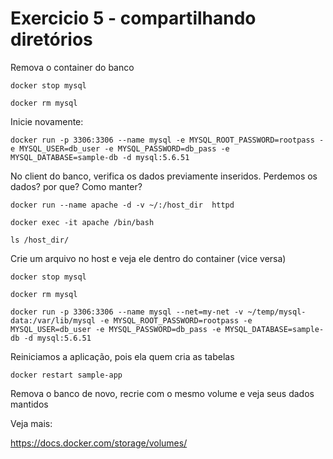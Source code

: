 # Exercicio 5 - compartilhando diretórios

Remova o container do banco

```
docker stop mysql

docker rm mysql
```

Inicie novamente:

```
docker run -p 3306:3306 --name mysql -e MYSQL_ROOT_PASSWORD=rootpass -e MYSQL_USER=db_user -e MYSQL_PASSWORD=db_pass -e MYSQL_DATABASE=sample-db -d mysql:5.6.51
```

No client do banco, verifica os dados previamente inseridos. Perdemos os dados? por que? Como manter?

```
docker run --name apache -d -v ~/:/host_dir  httpd

docker exec -it apache /bin/bash

ls /host_dir/
```

Crie um arquivo no host e veja ele dentro do container (vice versa)

```
docker stop mysql

docker rm mysql

docker run -p 3306:3306 --name mysql --net=my-net -v ~/temp/mysql-data:/var/lib/mysql -e MYSQL_ROOT_PASSWORD=rootpass -e MYSQL_USER=db_user -e MYSQL_PASSWORD=db_pass -e MYSQL_DATABASE=sample-db -d mysql:5.6.51
```

Reiniciamos a aplicação, pois ela quem cria as tabelas

```
docker restart sample-app
```

Remova o banco de novo, recrie com o mesmo volume e veja seus dados mantidos

Veja mais:

https://docs.docker.com/storage/volumes/